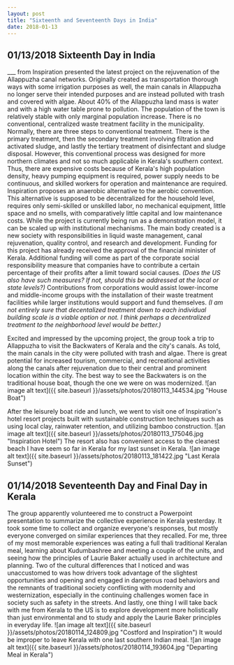 ```yaml
---
layout: post
title: "Sixteenth and Seventeenth Days in India"
date: 2018-01-13
---
```


## 01/13/2018 Sixteenth Day in India

___ from Inspiration presented the latest project on the rejuvenation of the Allappuzha canal networks.
Originally created as transportation thorough ways with some irrigation purposes as well, the main canals in Allappuzha no longer serve their intended purposes
and are instead polluted with trash and covered with algae. 
About 40% of the Allappuzha land mass is water and with a high water table prone to pollution.
The population of the town is relatively stable with only marginal population increase.
There is no conventional, centralized waste treatment facility in the municipality.
Normally, there are three steps to conventional treatment. 
There is the primary treatment, then the secondary treatment involving filtration and activated sludge, and lastly the tertiary treatment of disinfectant and sludge disposal.
However, this conventional process was designed for more northern climates and not so much applicable in Kerala's southern context.
Thus, there are expensive costs because of Kerala's high population density, heavy pumping equipment is required, power supply needs to be continuous, and skilled workers for operation and maintenance are required.
Inspiration proposes an anaerobic alternative to the aerobic convention.
This alternative is supposed to be decentralized for the household level, requires only semi-skilled or unskilled labor, no mechanical equipment, little space and no smells, with comparatively little capital and low maintenance costs. 
While the project is currently being run as a demonstration model, it can be scaled up with institutional mechanisms.
The main body created is a new society with responsibilities in liquid waste management, canal rejuvenation, quality control, and research and development.
Funding for this project has already received the approval of the financial minister of Kerala.
Additional funding will come as part of the corporate social responsibility measure that companies have to contribute a certain percentage of their profits after a limit toward social causes.
*(Does the US also have such measures? If not, should this be addressed at the local or state levels?)*
Contributions from corporations would assist lower-income and middle-income groups with the installation of their waste treatment facilities while larger institutions would support and fund themselves.
*(I am not entirely sure that decentalized treatment down to each individual building scale is a viable option or not. I think perhaps a decentralized treatment to the neighborhood level would be better.)*

Excited and impressed by the upcoming project, the group took a trip to Allappuzha to visit the Backwaters of Kerala and the city's canals.
As told, the main canals in the city were polluted with trash and algae. 
There is great potential for increased tourism, commercial, and recreational activities along the canals after rejuvenation due to their central and prominent location within the city.
The best way to see the Backwaters is on the traditional house boat, though the one we were on was modernized.
![an image alt text]({{ site.baseurl }}/assets/photos/20180113_144534.jpg "House Boat")

After the leisurely boat ride and lunch, we went to visit one of Inspiration's hotel resort projects built with sustainable construction techniques such as using local clay, rainwater retention, and utilizing bamboo construction.
![an image alt text]({{ site.baseurl }}/assets/photos/20180113_175046.jpg "Inspiration Hotel")
The resort also has convenient access to the cleanest beach I have seem so far in Kerala for my last sunset in Kerala.
![an image alt text]({{ site.baseurl }}/assets/photos/20180113_181422.jpg "Last Kerala Sunset")

## 01/14/2018 Seventeenth Day and Final Day in Kerala

The group apparently volunteered me to construct a Powerpoint presentation to summarize the collective experience in Kerala yesterday.
It took some time to collect and organize everyone's responses, but mostly everyone converged on similar experiences that they recalled. 
For me, three of my most memorable experiences was eating a full thali traditional Keralan meal, learning about Kudumbashree and meeting a couple of the units, and seeing how the principles of Laurie Baker actually used in architecture and planning.
Two of the cultural differences that I noticed and was unaccustomed to was how drivers took advantage of the slightest opportunities and opening and engaged in dangerous road behaviors and the remnants of traditional society conflicting with modernity and westernization, especially in the continuing challenges women face in society such as safety in the streets. 
And lastly, one thing I will take back with me from Kerala to the US is to explore development more holistically than just environmental and to study and apply the Laurie Baker principles in everyday life.
![an image alt text]({{ site.baseurl }}/assets/photos/20180114_124809.jpg "Costford and Inspiration")
It would be improper to leave Kerala with one last southern Indian meal.
![an image alt text]({{ site.baseurl }}/assets/photos/20180114_193604.jpg "Departing Meal in Kerala")